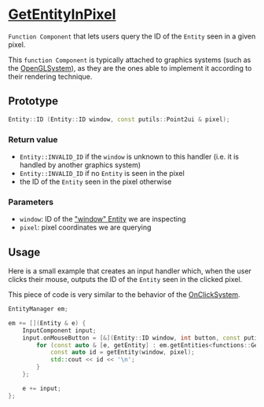 # [GetEntityInPixel](GetEntityInPixel.hpp)

`Function Component` that lets users query the ID of the `Entity` seen in a given pixel.

This `function Component` is typically attached to graphics systems (such as the [OpenGLSystem](../../systems/opengl/OpenGLSystem.md)), as they are the ones able to implement it according to their rendering technique.

## Prototype

```cpp
Entity::ID (Entity::ID window, const putils::Point2ui & pixel);
```

### Return value

* `Entity::INVALID_ID` if the `window` is unknown to this handler (i.e. it is handled by another graphics system)
* `Entity::INVALID_ID` if no `Entity` is seen in the pixel
* the ID of the `Entity` seen in the pixel otherwise

### Parameters

* `window`: ID of the ["window" Entity](WindowComponent.md) we are inspecting
* `pixel`: pixel coordinates we are querying

## Usage

Here is a small example that creates an input handler which, when the user clicks their mouse, outputs the ID of the `Entity` seen in the clicked pixel.

This piece of code is very similar to the behavior of the [OnClickSystem](../../systems/onclick/OnClickSystem.md).

```cpp
EntityManager em;

em += [](Entity & e) {
    InputComponent input;
    input.onMouseButton = [&](Entity::ID window, int button, const putils::Point2f & pixel, bool pressed) {
        for (const auto & [e, getEntity] : em.getEntities<functions::GetEntityInPixel>()) {
            const auto id = getEntity(window, pixel);
            std::cout << id << '\n';
        }
    };

    e += input;
};
```